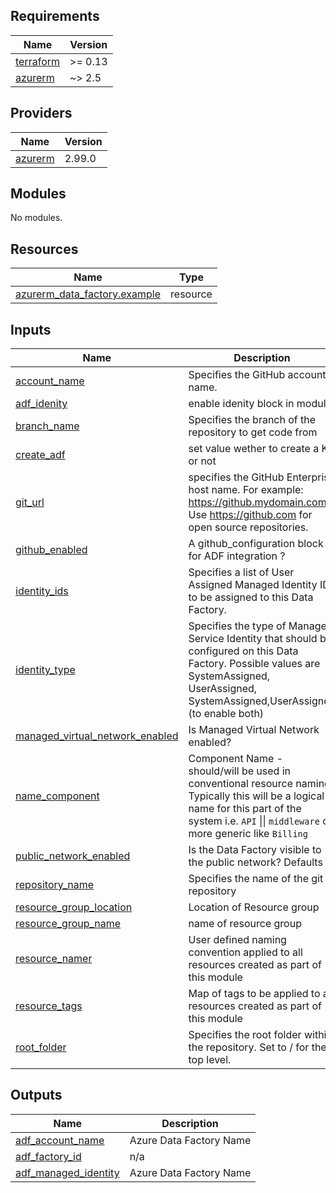 <!-- BEGIN_TF_DOCS -->
## Requirements

| Name | Version |
|------|---------|
| <a name="requirement_terraform"></a> [terraform](#requirement\_terraform) | >= 0.13 |
| <a name="requirement_azurerm"></a> [azurerm](#requirement\_azurerm) | ~> 2.5 |

## Providers

| Name | Version |
|------|---------|
| <a name="provider_azurerm"></a> [azurerm](#provider\_azurerm) | 2.99.0 |

## Modules

No modules.

## Resources

| Name | Type |
|------|------|
| [azurerm_data_factory.example](https://registry.terraform.io/providers/hashicorp/azurerm/latest/docs/resources/data_factory) | resource |

## Inputs

| Name | Description | Type | Default | Required |
|------|-------------|------|---------|:--------:|
| <a name="input_account_name"></a> [account\_name](#input\_account\_name) | Specifies the GitHub account name. | `string` | `"amido"` | no |
| <a name="input_adf_idenity"></a> [adf\_idenity](#input\_adf\_idenity) | enable idenity block in module | `bool` | `true` | no |
| <a name="input_branch_name"></a> [branch\_name](#input\_branch\_name) | Specifies the branch of the repository to get code from | `string` | `"feature/test"` | no |
| <a name="input_create_adf"></a> [create\_adf](#input\_create\_adf) | set value wether to create a KV or not | `bool` | `true` | no |
| <a name="input_git_url"></a> [git\_url](#input\_git\_url) | specifies the GitHub Enterprise host name. For example: https://github.mydomain.com. Use https://github.com for open source repositories. | `string` | `"https://github.com"` | no |
| <a name="input_github_enabled"></a> [github\_enabled](#input\_github\_enabled) | A github\_configuration block for ADF integration ? | `bool` | `false` | no |
| <a name="input_identity_ids"></a> [identity\_ids](#input\_identity\_ids) | Specifies a list of User Assigned Managed Identity IDs to be assigned to this Data Factory. | `list(string)` | `[]` | no |
| <a name="input_identity_type"></a> [identity\_type](#input\_identity\_type) | Specifies the type of Managed Service Identity that should be configured on this Data Factory. Possible values are SystemAssigned, UserAssigned, SystemAssigned,UserAssigned (to enable both) | `string` | `"SystemAssigned"` | no |
| <a name="input_managed_virtual_network_enabled"></a> [managed\_virtual\_network\_enabled](#input\_managed\_virtual\_network\_enabled) | Is Managed Virtual Network enabled? | `bool` | `false` | no |
| <a name="input_name_component"></a> [name\_component](#input\_name\_component) | Component Name - should/will be used in conventional resource naming. Typically this will be a logical name for this part of the system i.e. `API` \|\| `middleware` or more generic like `Billing` | `string` | `"kv"` | no |
| <a name="input_public_network_enabled"></a> [public\_network\_enabled](#input\_public\_network\_enabled) | Is the Data Factory visible to the public network? Defaults to | `bool` | `true` | no |
| <a name="input_repository_name"></a> [repository\_name](#input\_repository\_name) | Specifies the name of the git repository | `string` | `"stacks"` | no |
| <a name="input_resource_group_location"></a> [resource\_group\_location](#input\_resource\_group\_location) | Location of Resource group | `string` | `"uksouth"` | no |
| <a name="input_resource_group_name"></a> [resource\_group\_name](#input\_resource\_group\_name) | name of resource group | `string` | n/a | yes |
| <a name="input_resource_namer"></a> [resource\_namer](#input\_resource\_namer) | User defined naming convention applied to all resources created as part of this module | `string` | n/a | yes |
| <a name="input_resource_tags"></a> [resource\_tags](#input\_resource\_tags) | Map of tags to be applied to all resources created as part of this module | `map(string)` | `{}` | no |
| <a name="input_root_folder"></a> [root\_folder](#input\_root\_folder) | Specifies the root folder within the repository. Set to / for the top level. | `string` | `"/"` | no |

## Outputs

| Name | Description |
|------|-------------|
| <a name="output_adf_account_name"></a> [adf\_account\_name](#output\_adf\_account\_name) | Azure Data Factory Name |
| <a name="output_adf_factory_id"></a> [adf\_factory\_id](#output\_adf\_factory\_id) | n/a |
| <a name="output_adf_managed_identity"></a> [adf\_managed\_identity](#output\_adf\_managed\_identity) | Azure Data Factory Name |
<!-- END_TF_DOCS -->